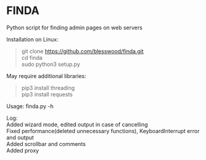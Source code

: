 # FINDA
Python script for finding admin pages on web servers  

Installation on Linux:  
>git clone https://github.com/blesswood/finda.git  
>cd finda  
>sudo python3 setup.py  

May require additional libraries:  
>pip3 install threading  
>pip3 install requests  

Usage: finda.py -h

Log:  
Added wizard mode, edited output in case of cancelling  
Fixed performance(deleted unnecessary functions), KeyboardInterrupt error and output  
Added scrollbar and comments  
Added proxy
